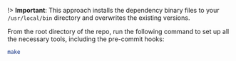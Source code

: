 !> **Important**: This approach installs the dependency binary files to your `/usr/local/bin` directory and overwrites the existing versions.

From the root directory of the repo, run the following command to set up all the necessary tools, including the pre-commit hooks:

```bash
make
```
